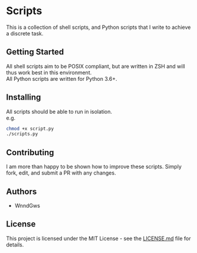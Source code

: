 # Scripts

This is a collection of shell scripts, and Python scripts that I write to achieve a discrete task.

## Getting Started

All shell scripts aim to be POSIX compliant, but are written in ZSH and will thus work best in this environment.  
All Python scripts are written for Python 3.6+.

## Installing

All scripts should be able to run in isolation.  
e.g.

```bash
chmod +x script.py
./scripts.py
```

## Contributing

I am more than happy to be shown how to improve these scripts. Simply fork, edit, and submit a PR with any changes.

## Authors

* WnndGws

## License

This project is licensed under the MIT License - see the [LICENSE.md](LICENSE.md) file for details.
